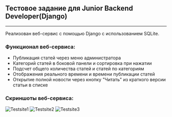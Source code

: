 <h2>Тестовое задание для Junior Backend Developer(Django)</h2>
<hr>
Реализован веб-сервис с помощью Django с использованием SQLite.

<h3>Функционал веб-сервиса:</h3>
<ul>
 <li>Публикация статей через меню администратора</li>
 <li>Категорий статей в боковой панели и сортировка при нажатии</li>
 <li>Подсчет общего количества статей и статей по категориям</li>
  <li>Отображения реального времени и времени публикации статей</li>
  <li>Открытие полной новости через кнопку "Читать" из краткого версии статьи в списке</li>
</ul>

<h3>Скриншоты веб-сервиса:</h3>
<img src="https://i.ibb.co/GJZcCZF/Testsite1.jpg" alt="Testsite1">
<img src="https://i.ibb.co/jLhxgVG/Testsite2.jpg" alt="Testsite2">
<img src="https://i.ibb.co/jbvfS8h/Testsite3.jpg" alt="Testsite3">
